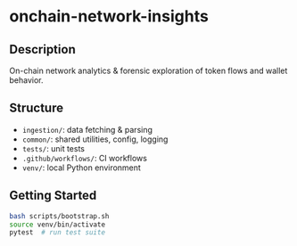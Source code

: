 # onchain-network-insights

## Description
On-chain network analytics & forensic exploration of token flows and wallet behavior.

## Structure
- `ingestion/`: data fetching & parsing
- `common/`: shared utilities, config, logging
- `tests/`: unit tests
- `.github/workflows/`: CI workflows
- `venv/`: local Python environment

## Getting Started
```bash
bash scripts/bootstrap.sh
source venv/bin/activate
pytest  # run test suite

